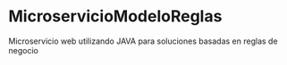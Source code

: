 # MicroservicioModeloReglas
Microservicio web utilizando JAVA para soluciones basadas en reglas de negocio
